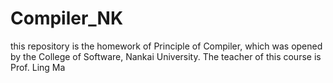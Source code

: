 # Compiler_NK
this repository is the homework of Principle of Compiler, which was opened by the College of Software, Nankai University. The teacher of this course is Prof. Ling Ma
